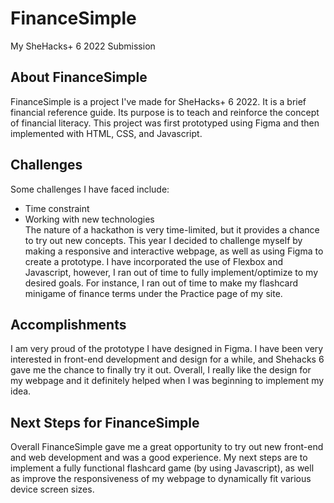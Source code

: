 # FinanceSimple
My SheHacks+ 6 2022 Submission

## About FinanceSimple
FinanceSimple is a project I've made for SheHacks+ 6 2022. It is a brief financial reference guide. Its purpose is to teach and reinforce the concept of financial literacy. This project was first prototyped using Figma and then implemented with HTML, CSS, and Javascript. 

## Challenges
Some challenges I have faced include:
* Time constraint 
* Working with new technologies  
The nature of a hackathon is very time-limited, but it provides a chance to try out new concepts. This year I decided to challenge myself by making a responsive and interactive webpage, as well as using Figma to create a prototype. I have incorporated the use of Flexbox and Javascript, however, I ran out of time to fully implement/optimize to my desired goals. For instance, I ran out of time to make my flashcard minigame of finance terms under the Practice page of my site. 

## Accomplishments
I am very proud of the prototype I have designed in Figma. I have been very interested in front-end development and design for a while, and Shehacks 6 gave me the chance to finally try it out. Overall, I really like the design for my webpage and it definitely helped when I was beginning to implement my idea. 

## Next Steps for FinanceSimple
Overall FinanceSimple gave me a great opportunity to try out new front-end and web development and was a good experience. My next steps are to implement a fully functional flashcard game (by using Javascript), as well as improve the responsiveness of my webpage to dynamically fit various device screen sizes. 
